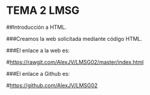 # TEMA 2 LMSG

##Introducción a HTML.

###Creamos la web solicitada mediante código HTML.

###El enlace a la web es:

#https://rawgit.com/AlexJV/LMSG02/master/index.html

###El enlace a Github es: 

#https://github.com/AlexJV/LMSG02
